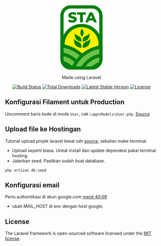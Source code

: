<p align="center"><img src="https://github.com/vysf/sgm/blob/a5dfa5b5b461e15949df21e3588996c76eba394e/public/assets/img/logo-STA-140x211.png" alt="SGM Logo"></p>

<p align="center">Made using Laravel</p>

<p align="center">
<a href="https://github.com/laravel/framework/actions"><img src="https://github.com/laravel/framework/workflows/tests/badge.svg" alt="Build Status"></a>
<a href="https://packagist.org/packages/laravel/framework"><img src="https://img.shields.io/packagist/dt/laravel/framework" alt="Total Downloads"></a>
<a href="https://packagist.org/packages/laravel/framework"><img src="https://img.shields.io/packagist/v/laravel/framework" alt="Latest Stable Version"></a>
<a href="https://packagist.org/packages/laravel/framework"><img src="https://img.shields.io/packagist/l/laravel/framework" alt="License"></a>
</p>

## Konfigurasi Filament untuk Production

Uncomment baris kode di mode `User`, cek `\app\Models\User.php`. [Source](https://filamentphp.com/docs/3.x/panels/installation#deploying-to-production)

## Upload file ke Hostingan
Tutorial upload projek laravel lewat ssh [source](https://www.youtube.com/watch?v=KtUNSjXMK1U), sekalian make terminal.
- Upload seperti biasa. Untuk install dan update dependesi pakai terminal hosting.
- Jalankan seed. Pastikan sudah buat database.
```
php artisan db:seed
```

## Konfigurasi email
Perlu authentikasi di akun google.com [menit 40:09](https://www.youtube.com/watch?v=J20l1RGyIZE)
- ubah MAIL_HOST di env dengan host google.

## License
The Laravel framework is open-sourced software licensed under the [MIT license](https://opensource.org/licenses/MIT).

